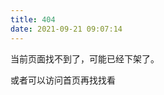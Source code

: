 ```yaml
---
title: 404
date: 2021-09-21 09:07:14
---
```


<script>
const urlMap = [
  {origin: '2020/05/23',nowPath: '2020-05/前端如何调试页面/'},
  {origin: '2018/11/17',nowPath: '2018-11/reactnative之iconfont使用/'},
  {origin: '2018/05/28',nowPath: '2018-05/html5之离线缓存/'},
  {origin: '2018/01/27',nowPath: '2018-01/javascript事件详解/'},
  {origin: '2020/11/02',nowPath: '2020-11/前端监控系列-数据上报/'},
  {origin: '2017/02/16',nowPath: '2017-02/css之bfc-块级格式化上下文/'},
  {origin: '2017/04/28',nowPath: '2017-04/云服务之linux常用命令/'},
  {origin: '2016/11/16',nowPath: '2016-11/html之meta标签/'},
  {origin: '2016/10/16',nowPath: '2016-10/css之修改input-range样式/'},
  {origin: '2017/01/18',nowPath: '2017-01/前后端分离之jwt用户认证/'},
  {origin: '2017/12/01',nowPath: '2017-12/canvas-图片合成填坑记/'},
  {origin: '2019/07/03',nowPath: '2019-07/mac软件推荐/'},
  {origin: '2016/07/20',nowPath: '2016-07/cordova启动页面和图标的设置/'},
  {origin: '2020/10/30',nowPath: '2020-10/前端监控系列-性能监控/'},
  {origin: '2020/11/01',nowPath: '2020-11/前端监控系列-错误监控/'},
  {origin: '2018/04/12',nowPath: '2018-04/大学毕业后的第一个小结/'},
  {origin: '2018/04/13',nowPath: '2018-04/js与jsbridge的通讯原理/'},
  {origin: '2018/04/11',nowPath: '2018-04/vuejs之toast插件/'},
  {origin: '2020/06/23',nowPath: '2020-06/通过eslint和prettier统一团队代码规范/'},
  {origin: '2017/05/11',nowPath: '2017-05/云服务之nodejs进程管理/'},
  {origin: '2018/04/24',nowPath: '2018-04/javascript之数组的常用操作函数/'},
  {origin: '2017/05/13',nowPath: '2017-05/云服务之ngnix安装配置/'},
  {origin: '2018/01/26',nowPath: '2018-01/call、apply和bind的区别/'},
  {origin: '2017/01/11',nowPath: '2017-01/eslint入门指南/'},
  {origin: '2016/10/30',nowPath: '2016-10/apidoc一个自动生成api文档的工具/'},
  {origin: '2016/10/10',nowPath: '2016-10/css之响应式页面布局/'},
  {origin: '2016/09/09',nowPath: '2016-09/git学习/'},
  {origin: '2016/07/19',nowPath: '2016-07/cordova-phonegap开发调试工具/'},
  {origin: '2016/07/16',nowPath: '2016-07/命令行创建一个cordova项目/'},
  {origin: '2018/07/17',nowPath: '2018-07/reactnative之导航器使用/'},
  {origin: '2016/08/20',nowPath: '2016-08/javascript之前端资源预加载进度条-转/'},
  {origin: '2016/08/23',nowPath: '2016-08/javascript之正则表达式/'},
  {origin: '2017/02/26',nowPath: '2017-02/浏览器的工作原理/'},
  {origin: '2016/07/21',nowPath: '2016-07/cordova项目备忘/'},
  {origin: '2018/05/29',nowPath: '2018-05/reactnative之样式手册/'},
  {origin: '2018/01/06',nowPath: '2018-01/使用aws搭建一年免费的shadowscoke/'},
  {origin: '2016/07/01',nowPath: '2016-07/hexo博客搭建和配置/'},
  {origin: '2016/07/09',nowPath: '2016-07/打造一套得心应手的终端工具/'},
  {origin: '2018/12/17',nowPath: '2018-12/reactnative之入门全解/'},
]

const href = window.location.href
console.log(href)
for(let i = 0; i < urlMap.length; i++){
  console.log(i, href)
  if(href.indexOf(urlMap[i].origin) > -1){
    window.location.href = `${window.location.origin}/${urlMap[i].nowPath}`
    break;
  }
}

</script>


当前页面找不到了，可能已经下架了。

或者可以访问首页再找找看